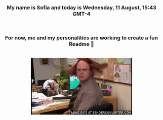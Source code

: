 


<div align="center">
<h3 >My name is Sofia and today is Wednesday, 11 August, 15:43 GMT-4</h3><br>
<h3 >For now, me and my personalities are working to create a fun Readme 👋
</h3><br>
<img src='img/dwight.gif' alt='working...'/>
</div>
